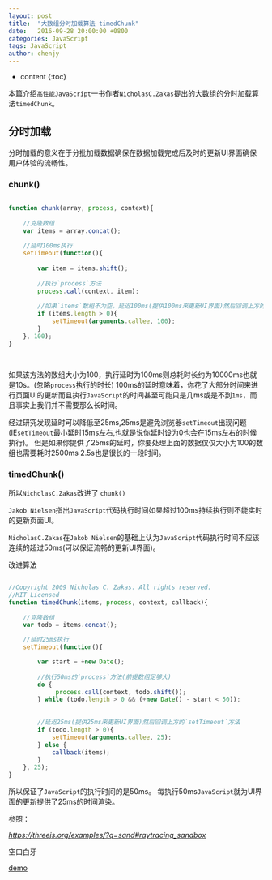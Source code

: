 ```yaml
---
layout: post
title:  "大数组分时加载算法 timedChunk"
date:   2016-09-28 20:00:00 +0800
categories: JavaScript
tags: JavaScript
author: chenjy
---
```


* content
{:toc}


本篇介绍`高性能JavaScript`一书作者`NicholasC.Zakas`提出的大数组的分时加载算法`timedChunk`。





## 分时加载

分时加载的意义在于分批加载数据确保在数据加载完成后及时的更新UI界面确保用户体验的流畅性。

### chunk()


```js

function chunk(array, process, context){
    
    //克隆数组
    var items = array.concat();   
    
    //延时100ms执行
    setTimeout(function(){
        
        var item = items.shift();
        
        //执行`process`方法
        process.call(context, item);
  
        //如果`items`数组不为空，延迟100ms(提供100ms来更新UI界面)然后回调上方的`setTimeout`函数
        if (items.length > 0){
            setTimeout(arguments.callee, 100);
        }
    }, 100);
}




```

如果该方法的数组大小为100，执行延时为100ms则总耗时长约为10000ms也就是10s。(忽略`process`执行的时长)
100ms的延时意味着，你花了大部分时间来进行页面UI的更新而且执行`JavaScript`的时间甚至可能只是几ms或是不到`1ms`，而且事实上我们并不需要那么长时间。

经过研究发现延时可以降低至25ms,25ms是避免浏览器`setTimeout`出现问题(IE`setTimeout`最小延时15ms左右,也就是说你延时设为0也会在15ms左右的时候执行)。
但是如果你提供了25ms的延时，你要处理上面的数据仅仅大小为100的数组也需要耗时2500ms 2.5s也是很长的一段时间。


### timedChunk()

所以`NicholasC.Zakas`改进了 `chunk()`

`Jakob Nielsen`指出`JavaScript`代码执行时间如果超过100ms持续执行则不能实时的更新页面UI。


`NicholasC.Zakas`在`Jakob Nielsen`的基础上认为`JavaScript`代码执行时间不应该连续的超过50ms(可以保证流畅的更新UI界面)。


改进算法

```js

//Copyright 2009 Nicholas C. Zakas. All rights reserved.
//MIT Licensed
function timedChunk(items, process, context, callback){
    
    //克隆数组
    var todo = items.concat(); 

    //延时25ms执行
    setTimeout(function(){

        var start = +new Date();
        
        //执行50ms的`process`方法(前提数组足够大)
        do {
             process.call(context, todo.shift());
        } while (todo.length > 0 && (+new Date() - start < 50));
        
        
        //延迟25ms(提供25ms来更新UI界面)然后回调上方的`setTimeout`方法
        if (todo.length > 0){
            setTimeout(arguments.callee, 25);
        } else {
            callback(items);
        }
    }, 25);
}

```

所以保证了`JavaScript`的执行时间的是50ms。
每执行50ms`JavaScript`就为UI界面的更新提供了25ms的时间渲染。


参照：

*https://threejs.org/examples/?q=sand#raytracing_sandbox*

空口白牙

[demo](https://chenjy1225.github.io/source/JavaScript-timedChunk.html)






